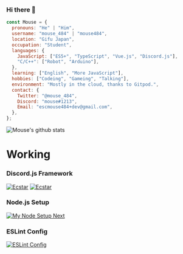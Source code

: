 ### Hi there 👋

```js
const Mouse = {
  pronouns: "He" | "Him",
  username: "mouse_484" | "mouse484",
  location: "Gifu Japan",
  occupation: "Student",
  languages: {
    JavaScript: ["ES5+", "TypeScript", "Vue.js", "Discord.js"],
    "C/C++": ["Robot", "Arduino"],
  },
  learning: ["English", "More JavaScript"],
  hobbies: ["Codeing", "Gameing", "Talking"],
  environment: "Mostly in the cloud, thanks to Gitpod.",
  contact: {
    Twitter: "@mouse_484",
    Discord: "mouse#1213",
    Email: "escmouse484+dev@gmail.com",
  },
};
```

![Mouse's github stats](https://github-readme-stats.vercel.app/api?username=mouse484&show_icons=true)

# Working

### Discord.js Framework

[![Ecstar](https://github-readme-stats.vercel.app/api/pin/?username=mouse484&repo=ecstar)](https://github.com/mouse484/Ecstar)
[![Ecstar](https://github-readme-stats.vercel.app/api/pin/?username=Ecstar-js&repo=Ecstar)](https://github.com/Ecstar-js/Ecstar)

### Node.js Setup

[![My Node Setup Next](https://github-readme-stats.vercel.app/api/pin/?username=mouse484&repo=my-node-setup-next)](https://github.com/mouse484/my-node-setup-next)

### ESLint Config
[![ESLint Config](https://github-readme-stats.vercel.app/api/pin/?username=mouse484&repo=eslint-config)](https://github.com/mouse484/eslint-config)

